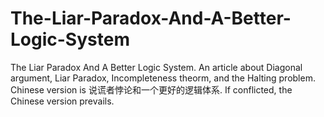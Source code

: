 # The-Liar-Paradox-And-A-Better-Logic-System
The Liar Paradox And A Better Logic System. 
An article about Diagonal argument, Liar Paradox, Incompleteness theorm, and the Halting problem. 
Chinese version is 说谎者悖论和一个更好的逻辑体系. If conflicted, the Chinese version prevails. 
